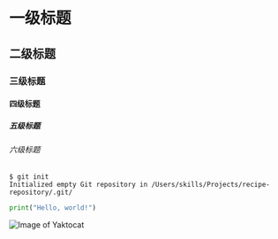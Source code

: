 # 一级标题
## 二级标题
### 三级标题
#### 四级标题
##### 五级标题
###### 六级标题

```
$ git init
Initialized empty Git repository in /Users/skills/Projects/recipe-repository/.git/
```
``` python
print("Hello, world!")
```
![Image of Yaktocat](https://octodex.github.com/images/yaktocat.png)
